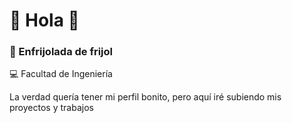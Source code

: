 # 🌿 Hola 🌿

### :seedling: Enfrijolada de frijol

💻 Facultad de Ingeniería 

La verdad quería tener mi perfil bonito, pero aquí iré subiendo mis proyectos y trabajos



